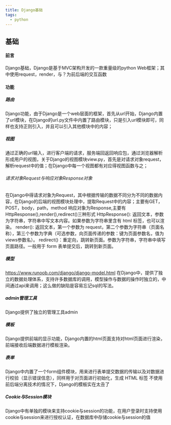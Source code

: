 ```yaml
---
title: Django基础
tags: 
  - python
---
```

## 基础

#### 前言

  Django基础，Django是基于MVC架构开发的一款重量级的python Web框架；其中使用request，render，与？为前后端的交互函数

#### 功能
##### 路由
  Django功能，由于Django是一个web层面的框架，首先从url开始，Django内置了url模块，在Django的url.py文件中内置了路由模块，只是引入url模块即可，同样也支持正则引入，并且可以引入其他模块中的内容；

##### 视图

  通过正确的url输入，进行客户端的请求，服务端回返回响应包，通过浏览器解析形成用户的视图，关于Django的视图模块view.py，首先是对请求对象request，解析request中的值；在Django中每一个视图都有对应得视图函数与之；

###### 请求对象Request与响应对象Response对象

  在Django中得请求对象为Request，其中根据传输的数据不同分为不同的数据内容，在Django的后端的视图模块处理中，提取Request中的内容；主要有GET，POST，body，path，method
  响应对象为Response,主要有HttpResponse(),render(),redirect()三种形式
  HttpResponse(): 返回文本，参数为字符串，字符串中写文本内容。如果参数为字符串里含有 html 标签，也可以渲染。
  render(): 返回文本，第一个参数为 request，第二个参数为字符串（页面名称），第三个参数为字典（可选参数，向页面传递的参数：键为页面参数名，值为views参数名）。
  redirect()：重定向，跳转新页面。参数为字符串，字符串中填写页面路径。一般用于 form 表单提交后，跳转到新页面。

##### 模型

  <https://www.runoob.com/django/django-model.html>
  在Django中，提供了独立的数据处理体系，支持许多数据库的调用，模型操作与数据的操作时独立的，中间通过api来调用；这么做的缺陷是容易忘记sql的写法。

##### admin管理工具

  Django提供了独立的管理工具admin

##### 模板

  Django提供前端的显示功能，Django内置的html页面支持对html页面进行渲染，前端接收后端数据进行模板渲染。

##### 表单

  Django中内置了一个form组件模块，用来进行表单提交数据的传输以及对数据进行校验（显示错误信息），同样用于对页面进行初始化，生成 HTML 标签
  不使用前后端分离技术的情况下，Django的模板实在太丑了

##### Cookie与Session模块

  Django中有单独的模块来支持cookie与session的功能，在用户登录时支持使用cookie与session来进行授权认证，在数据库中存储cookie与session的值


